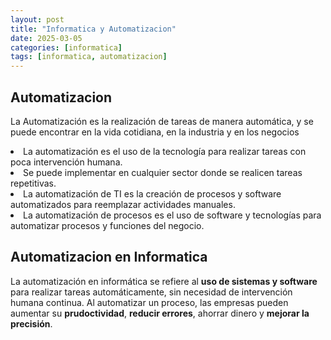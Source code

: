 ```yaml
---
layout: post
title: "Informatica y Automatizacion"
date: 2025-03-05
categories: [informatica]
tags: [informatica, automatizacion]
---
```


## Automatizacion

<p>
La Automatización es la realización de tareas de manera automática, y se puede encontrar en la vida cotidiana, en la industria y en los negocios	
</p>

<li>La automatización es el uso de la tecnología para realizar tareas con poca intervención humana. </li>
<li>Se puede implementar en cualquier sector donde se realicen tareas repetitivas. </li>
<li>La automatización de TI es la creación de procesos y software automatizados para reemplazar actividades manuales. </li>
<li>La automatización de procesos es el uso de software y tecnologías para automatizar procesos y funciones del negocio. </li>



## Automatizacion en Informatica

<p>
	La automatización en informática se refiere al <b>uso de sistemas y software</b> para realizar tareas automáticamente, sin necesidad de intervención humana continua. 
	Al automatizar un proceso, las empresas pueden aumentar su <b>prudoctividad</b>, <b>reducir errores</b>, ahorrar dinero y <b>mejorar la precisión</b>.
</p>





